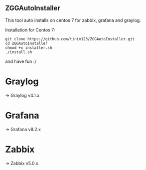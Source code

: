 ## ZGGAutoInstaller

This tool auto installs on centos 7 for zabbix, grafana and graylog.

Installation for Centos 7:
```
git clone https://github.com/tinim123/ZGGAutoInstaller.git
cd ZGGAutoInstaller
chmod +x installer.sh
./install.sh
```
and have fun :)

# Graylog
 -> Graylog v4.1.x
# Grafana 
 -> Grafana v8.2.x
# Zabbix
 -> Zabbix v5.0.x
